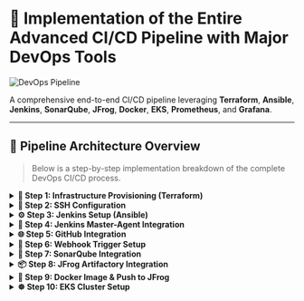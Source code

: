 # 🚀 Implementation of the Entire Advanced CI/CD Pipeline with Major DevOps Tools

![DevOps Pipeline](https://imgur.com/WcCpKVU.png)

A comprehensive end-to-end CI/CD pipeline leveraging **Terraform**, **Ansible**, **Jenkins**, **SonarQube**, **JFrog**, **Docker**, **EKS**, **Prometheus**, and **Grafana**.

---

## 🧩 Pipeline Architecture Overview

> Below is a step-by-step implementation breakdown of the complete DevOps CI/CD process.

<details>
<summary><strong>🔧 Step 1: Infrastructure Provisioning (Terraform)</strong></summary>

- Provisioned **VPC**, **Security Groups**, **Ansible Controller**, **Jenkins Master**, and **Agent Instances** using Terraform.  
🔗 [Step Details](https://github.com/iikram42/your-repo-name/blob/main/DevOps-Project-06/Steps/step1.md)

</details>

<details>
<summary><strong>🔐 Step 2: SSH Configuration</strong></summary>

- Set up password-less authentication between Ansible Controller and Agent nodes.  
🔗 [Step Details](https://github.com/iikram42/your-repo-name/blob/main/DevOps-Project-06/Steps/step2.md)

</details>

<details>
<summary><strong>⚙️ Step 3: Jenkins Setup (Ansible)</strong></summary>

- Configured Jenkins Master and Agent nodes.  
- Agent configured as **Maven Build Server**.  
🔗 [Step Details](https://github.com/iikram42/your-repo-name/blob/main/DevOps-Project-06/Steps/step3.md)

</details>

<details>
<summary><strong>🔗 Step 4: Jenkins Master-Agent Integration</strong></summary>

- Connected Jenkins Master to Agent with credentials.  
🔗 [Step Details](https://github.com/iikram42/your-repo-name/blob/main/DevOps-Project-06/Steps/step4.md)

</details>

<details>
<summary><strong>🌐 Step 5: GitHub Integration</strong></summary>

- Added GitHub credentials.  
- Created **Multibranch Pipeline Job**.  
🔗 [Step Details](https://github.com/iikram42/your-repo-name/blob/main/DevOps-Project-06/Steps/step5.md)

</details>

<details>
<summary><strong>🚨 Step 6: Webhook Trigger Setup</strong></summary>

- Configured GitHub webhook trigger using **Multibranch Scan Webhook Trigger Plugin**.  
🔗 [Step Details](https://github.com/iikram42/your-repo-name/blob/main/DevOps-Project-06/Steps/step6.md)

</details>

<details>
<summary><strong>🧪 Step 7: SonarQube Integration</strong></summary>

- Generated access token in SonarCloud.  
- Installed SonarQube scanner plugin.  
- Added SonarQube server and scanner to Jenkins.  
- Configured `sonar-project.properties`.  
- Added **code quality**, **unit test**, and **build** stages in `Jenkinsfile`.  
🔗 [Step-by-step Setup](https://github.com/iikram42/your-repo-name/blob/main/DevOps-Project-06/Steps/step7.md)

</details>

<details>
<summary><strong>📦 Step 8: JFrog Artifactory Integration</strong></summary>

- Configured JFrog credentials.  
- Installed Artifactory plugin in Jenkins.  
🔗 [Details](https://github.com/iikram42/your-repo-name/blob/main/DevOps-Project-06/Steps/step8.md)

</details>

<details>
<summary><strong>🐳 Step 9: Docker Image & Push to JFrog</strong></summary>

- Built Docker image from `.jar`.  
- Pushed to JFrog Artifactory using **Docker Pipeline Plugin**.  
- Added **Docker Build & Publish** stage to Jenkinsfile.  
🔗 [Details](https://github.com/iikram42/your-repo-name/blob/main/DevOps-Project-06/Steps/step9.md)

</details>

<details>
<summary><strong>☸️ Step 10: EKS Cluster Setup</strong></summary>

- Created **EKS cluster** via Terraform.  
- Installed `kubectl` and AWS CLI in Jenkins slave.  
- Configured Kube credentials using:
  ```bash
  aws eks update-kubeconfig --region <region_name> --name <cluster_name>


---

## 🛠 Author

This project is maintained by **[Syed Ikramuddin Kirmani](https://github.com/iikram42)** 💡.  
Your feedback and contributions are welcome!

📧 *Connect with me:*
- *GitHub*: [@iikram42](https://github.com/iikram42)
- *LinkedIn*: [Syed Ikramuddin Kirmani](https://www.linkedin.com/in/ikramkirmani/)

---

## ⭐ Support the Project

If you found this project helpful, please consider:
- *Starring* ⭐ the repository  
- *Sharing* it with your network  
- *Contributing* to its improvement

> [!Important]  
> This documentation is continuously evolving. For the latest updates, please check the repository regularly.